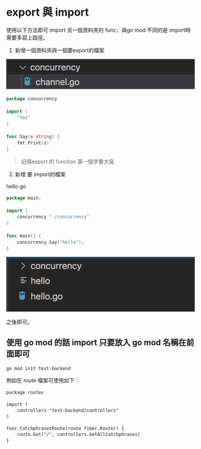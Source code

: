 # export 與 import

使用以下方法即可 import 另一個資料夾的 func，與go mod 不同的是 import時需要多寫上路徑。

1. 新增一個資料夾與一個要export的檔案

![](../.gitbook/assets/ying-mu-kuai-zhao-20200705-shang-wu-8.52.31.png)

```go
package concurrency

import (
	"fmt"
)

func Say(s string) {
	fmt.Print(s)
}
```

> 記得export 的 function 第一個字要大寫

2.  新增 要 import的檔案

hello.go

```go
package main;

import (
	concurrency "./concurrency"
)

func main() {
	concurrency.Say("hello");
}
```

![](../.gitbook/assets/ying-mu-kuai-zhao-20200705-shang-wu-8.54.44.png)

之後即可。

##  使用 go mod 的話 import 只要放入 go mod 名稱在前面即可

```text
go mod init test-backend
```

例如在 route 檔案可使用如下：

```text
package routes

import (
	controllers "test-backend/controllers"
)

func CatchphrasesRoute(route fiber.Router) {
	route.Get("/", controllers.GetAllCatchphrases)
}
```

